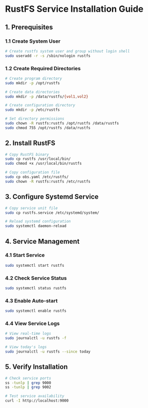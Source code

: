# RustFS Service Installation Guide

## 1. Prerequisites

### 1.1 Create System User

```bash
# Create rustfs system user and group without login shell
sudo useradd -r -s /sbin/nologin rustfs
```

### 1.2 Create Required Directories

```bash
# Create program directory
sudo mkdir -p /opt/rustfs

# Create data directories
sudo mkdir -p /data/rustfs/{vol1,vol2}

# Create configuration directory
sudo mkdir -p /etc/rustfs

# Set directory permissions
sudo chown -R rustfs:rustfs /opt/rustfs /data/rustfs
sudo chmod 755 /opt/rustfs /data/rustfs
```

## 2. Install RustFS

```bash
# Copy RustFS binary
sudo cp rustfs /usr/local/bin/
sudo chmod +x /usr/local/bin/rustfs

# Copy configuration file
sudo cp obs.yaml /etc/rustfs/
sudo chown -R rustfs:rustfs /etc/rustfs
```

## 3. Configure Systemd Service

```bash
# Copy service unit file
sudo cp rustfs.service /etc/systemd/system/

# Reload systemd configuration
sudo systemctl daemon-reload
```

## 4. Service Management

### 4.1 Start Service

```bash
sudo systemctl start rustfs
```

### 4.2 Check Service Status

```bash
sudo systemctl status rustfs
```

### 4.3 Enable Auto-start

```bash
sudo systemctl enable rustfs
```

### 4.4 View Service Logs

```bash
# View real-time logs
sudo journalctl -u rustfs -f

# View today's logs
sudo journalctl -u rustfs --since today
```

## 5. Verify Installation

```bash
# Check service ports
ss -tunlp | grep 9000
ss -tunlp | grep 9002

# Test service availability
curl -I http://localhost:9000
```
